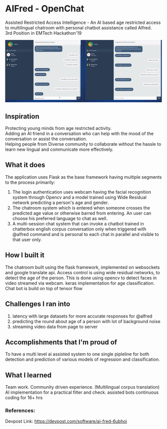 # AIFred - OpenChat

Assisted Restricted Access Intelligence - An AI based age restricted access to multilingual chatroom with personal chatbot assistance called Alfred.  
3rd Position in EMTech Hackathon'19

[![Everything Is AWESOME](https://github.com/mahandas/AIFred/blob/master/alfred.jpg)](https://www.youtube.com/watch?v=qIXZfg3VyG8&feature=emb_logo "Everything Is AWESOME")


## Inspiration
  
Protecting young minds from age restricted activity.  
Adding an AI friend in a conversation who can help with the mood of the conversation or assist the conversation.  
Helping people from Diverse community to collaborate without the hassle to learn new lingual and communicate more effectively.  
  
## What it does
  
The application uses Flask as the base framework having multiple segments to the process primarily:  

1) The login authentication uses webcam having the facial recognition system through Opencv and a model trained using Wide Residual network predicting a person's age and gender.  
2) The chatroom system which is entered when someone crosses the predicted age value or otherwise barred from entering. An user can choose his preferred language to chat as well.  
3) A multi-session chat system that can invoke a chatbot trained in chatterbox english corpus conversation only when triggered with @alfred command and is personal to each chat in parallel and visible to that user only.

## How I built it
  
The chatroom built using the flask framework, implemented on websockets and google translate api. Access control is using wide residual networks, to detect the age of the person. This is done using opencv to detect faces in video streamed via webcam. keras implementation for age classification. Chat bot is build on top of tensor flow  
  
## Challenges I ran into
  
1. latency with large datasets for more accurate responses for @alfred
2. predicting the round about age of a person with lot of background noise
3. streaming video data from page to server
  
## Accomplishments that I'm proud of
  
To have a multi level ai assisted system to one single pipleline for both detection and prediction of various models of regression and classification.

## What I learned
  
Team work. Community driven experience. (Multilingual corpus translation) AI implementation for a practical filter and check. assisted bots continuous coding for 16+ hrs

### References:
Devpost Link: https://devpost.com/software/ai-fred-6ubhoi
